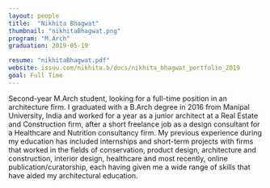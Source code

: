 ```yaml
---
layout: people
title:  "Nikhita Bhagwat"
thumbnail: "nikhitaBhagwat.png"
program: "M.Arch"
graduation: 2019-05-19

resume: "nikhitaBhagwat.pdf"
website: issuu.com/nikhita.b/docs/nikhita_bhagwat_portfolio_2019
goal: Full Time
---
```


Second-year M.Arch student, looking for a full-time position in an architecture firm. I graduated with a B.Arch degree in 2016 from Manipal University, India and worked for a year as a junior architect at a Real Estate and Construction firm, after a short freelance job as a design consultant for a Healthcare and Nutrition consultancy firm. My previous experience during my education has included internships and short-term projects with firms that worked in the fields of conservation, product design, architecture and construction, interior design, healthcare and most recently, online publication/curatorship, each having given me a wide range of skills that have aided my architectural education.
